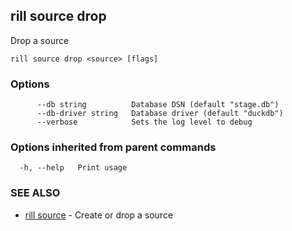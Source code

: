## rill source drop

Drop a source

```
rill source drop <source> [flags]
```

### Options

```
      --db string          Database DSN (default "stage.db")
      --db-driver string   Database driver (default "duckdb")
      --verbose            Sets the log level to debug
```

### Options inherited from parent commands

```
  -h, --help   Print usage
```

### SEE ALSO

* [rill source](source.md)	 - Create or drop a source

